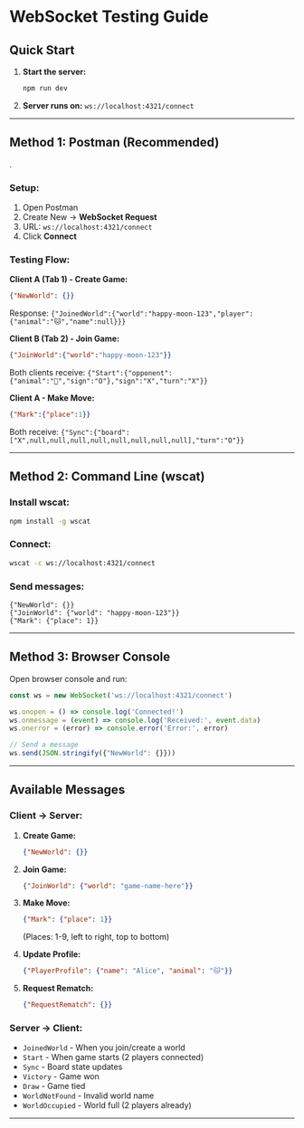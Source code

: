 # WebSocket Testing Guide

## Quick Start

1. **Start the server:**
   ```bash
   npm run dev
   ```

2. **Server runs on:** `ws://localhost:4321/connect`

---

## Method 1: Postman (Recommended)

.

### Setup:
1. Open Postman
2. Create New → **WebSocket Request**
3. URL: `ws://localhost:4321/connect`
4. Click **Connect**

### Testing Flow:

**Client A (Tab 1) - Create Game:**
```json
{"NewWorld": {}}
```
Response: `{"JoinedWorld":{"world":"happy-moon-123","player":{"animal":"🐱","name":null}}}`

**Client B (Tab 2) - Join Game:**
```json
{"JoinWorld":{"world":"happy-moon-123"}}
```
Both clients receive: `{"Start":{"opponent":{"animal":"🐰","sign":"O"},"sign":"X","turn":"X"}}`

**Client A - Make Move:**
```json
{"Mark":{"place":1}}
```
Both receive: `{"Sync":{"board":["X",null,null,null,null,null,null,null,null],"turn":"O"}}`

---

## Method 2: Command Line (wscat)

### Install wscat:
```bash
npm install -g wscat
```

### Connect:
```bash
wscat -c ws://localhost:4321/connect
```

### Send messages:
```
{"NewWorld": {}}
{"JoinWorld": {"world": "happy-moon-123"}}
{"Mark": {"place": 1}}
```

---

## Method 3: Browser Console

Open browser console and run:

```javascript
const ws = new WebSocket('ws://localhost:4321/connect')

ws.onopen = () => console.log('Connected!')
ws.onmessage = (event) => console.log('Received:', event.data)
ws.onerror = (error) => console.error('Error:', error)

// Send a message
ws.send(JSON.stringify({"NewWorld": {}}))
```

---

## Available Messages

### Client → Server:

1. **Create Game:**
   ```json
   {"NewWorld": {}}
   ```

2. **Join Game:**
   ```json
   {"JoinWorld": {"world": "game-name-here"}}
   ```

3. **Make Move:**
   ```json
   {"Mark": {"place": 1}}
   ```
   (Places: 1-9, left to right, top to bottom)

4. **Update Profile:**
   ```json
   {"PlayerProfile": {"name": "Alice", "animal": "🐱"}}
   ```

5. **Request Rematch:**
   ```json
   {"RequestRematch": {}}
   ```

### Server → Client:

- `JoinedWorld` - When you join/create a world
- `Start` - When game starts (2 players connected)
- `Sync` - Board state updates
- `Victory` - Game won
- `Draw` - Game tied
- `WorldNotFound` - Invalid world name
- `WorldOccupied` - World full (2 players already)

---

